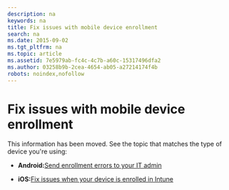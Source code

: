 ```yaml
---
description: na
keywords: na
title: Fix issues with mobile device enrollment
search: na
ms.date: 2015-09-02
ms.tgt_pltfrm: na
ms.topic: article
ms.assetid: 7e5979ab-fc4c-4c7b-a60c-15317496dfa2
ms.author: 03258b9b-2cea-4654-ab05-a27214174f4b
robots: noindex,nofollow
---
```

# Fix issues with mobile device enrollment
This information has been moved. See the topic that matches the type of device you're using:

-   **Android:**[Send enrollment errors to your IT admin](http://technet.microsoft.com/library/mt502762.aspx)

-   **iOS:**[Fix issues when your device is enrolled in Intune](http://technet.microsoft.com/library/mt598622.aspx)

